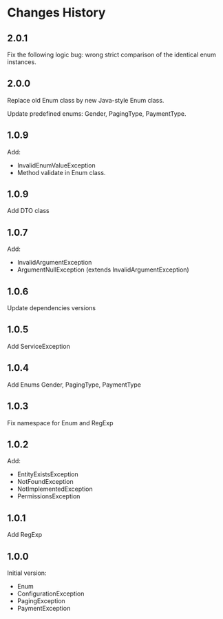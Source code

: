 # Changes History

2.0.1
-----
Fix the following logic bug: wrong strict comparison of
the identical enum instances.

2.0.0
-----
Replace old Enum class by new Java-style Enum class.

Update predefined enums: Gender, PagingType, PaymentType.

1.0.9
-----
Add:
* InvalidEnumValueException
* Method validate in Enum class.

1.0.9
-----
Add DTO class

1.0.7
-----
Add:
* InvalidArgumentException
* ArgumentNullException (extends InvalidArgumentException)

1.0.6
-----
Update dependencies versions

1.0.5
-----
Add ServiceException

1.0.4
-----
Add Enums Gender, PagingType, PaymentType

1.0.3
-----
Fix namespace for Enum and RegExp

1.0.2
-----
Add:
* EntityExistsException
* NotFoundException
* NotImplementedException
* PermissionsException

1.0.1
-----
Add RegExp

1.0.0
-----

Initial version:
* Enum
* ConfigurationException
* PagingException
* PaymentException

